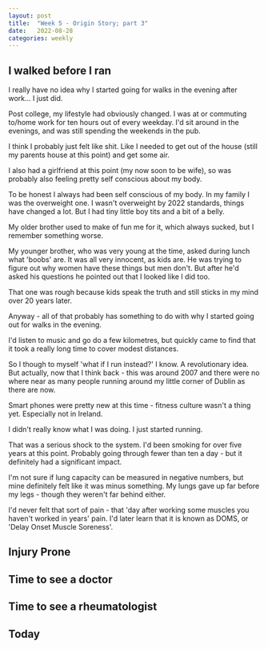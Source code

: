 ```yaml
---
layout: post
title:  "Week 5 - Origin Story; part 3"
date:   2022-08-28
categories: weekly
---
```

## I walked before I ran

I really have no idea why I started going for walks in the evening after work... I just did.

Post college, my lifestyle had obviously changed. I was at or commuting to/home work for ten hours out of every weekday. I'd sit around in the evenings, and was still spending the weekends in the pub.

I think I probably just felt like shit. Like I needed to get out of the house (still my parents house at this point) and get some air.

I also had a girlfriend at this point (my now soon to be wife), so was probably also feeling pretty self conscious about my body.

To be honest I always had been self conscious of my body. In my family I was the overweight one. I wasn't overweight by 2022 standards, things have changed a lot. But I had tiny little boy tits and a bit of a belly. 

My older brother used to make of fun me for it, which always sucked, but I remember something worse.

My younger brother, who was very young at the time, asked during lunch what 'boobs' are. It was all very innocent, as kids are. He was trying to figure out why women have these things but men don't. But after he'd asked his questions he pointed out that I looked like I did too.

That one was rough because kids speak the truth and still sticks in my mind over 20 years later.

Anyway - all of that probably has something to do with why I started going out for walks in the evening.

I'd listen to music and go do a few kilometres, but quickly came to find that it took a really long time to cover modest distances.

So I though to myself 'what if I run instead?' I know. A revolutionary idea. But actually, now that I think back - this was around 2007 and there were no where near as many people running around my little corner of Dublin as there are now. 

Smart phones were pretty new at this time - fitness culture wasn't a thing yet. Especially not in Ireland.

I didn't really know what I was doing. I just started running. 

That was a serious shock to the system. I'd been smoking for over five years at this point. Probably going through fewer than ten a day - but it definitely had a significant impact.

I'm not sure if lung capacity can be measured in negative numbers, but mine definitely felt like it was minus something. My lungs gave up far before my legs - though they weren't far behind either.

I'd never felt that sort of pain - that 'day after working some muscles you haven't worked in years' pain. I'd later learn that it is known as DOMS, or 'Delay Onset Muscle Soreness'.


## Injury Prone




## Time to see a doctor




## Time to see a rheumatologist



## Today

